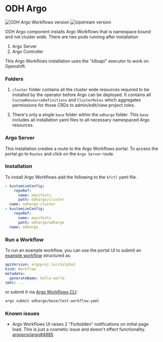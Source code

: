 # ODH Argo

![ODH Argo Workflows version](https://img.shields.io/badge/ODH_Argo_version-v3.2.3-yellow.svg) <!-- v2.12.5 -->
![Upstream version](https://img.shields.io/github/v/release/argoproj/argo?label=Upstream%20release)

ODH Argo component installs Argo Workflows that is namespace bound and not cluster wide. There are two pods running after installation

1. Argo Server
2. Argo Controller

This Argo Workflows installation uses the "k8sapi" executor to work on Openshift.

### Folders

1. `cluster` folder contains all the cluster wide resources required to be installed by the operator before Argo can be deployed. It contains all `CustomResourceDefinitions` and `ClusterRoles` which aggregates permissions for those CRDs to admin/edit/view project roles.

2. There's only a single `base` folder within the `odhargo` folder. This `base` includes all installation yaml files to all necessary namespaced Argo resources.

### Argo Server

This installation creates a route to the Argo Workflows portal. To access the portal go to `Routes` and click on the `Argo Server` route.

### Installation

To install Argo Workflows add the following to the `kfctl` yaml file.

```yaml
- kustomizeConfig:
    repoRef:
      name: manifests
      path: odhargo/cluster
  name: odhargo-cluster
- kustomizeConfig:
    repoRef:
      name: manifests
      path: odhargo/odhargo
  name: odhargo
```

### Run a Workflow

To run an example workflow, you can use the portal UI to submit an [example workflow](odhargo/base/test-workflow.yaml) structured as:

```yaml
apiVersion: argoproj.io/v1alpha1
kind: Workflow
metadata:
  generateName: hello-world-
spec: ...
```

or submit it via [Argo Workflows CLI](https://github.com/argoproj/argo/releases):

```sh
argo submit odhargo/base/test-workflow.yaml
```

### Known issues

- Argo Workflows UI raises 2 "Forbidden" notifications on initial page load. This is just a cosmetic issue and doesn't effect functionality. [argoproj/argo#4885](https://github.com/argoproj/argo/issues/4885)
